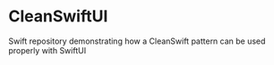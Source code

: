 # CleanSwiftUI

Swift repository demonstrating how a CleanSwift pattern can be used properly with SwiftUI